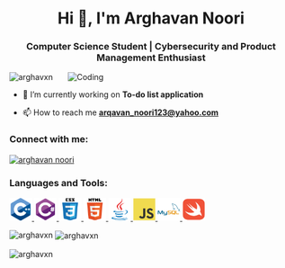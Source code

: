 
<h1 align="center">Hi 👋, I'm Arghavan Noori</h1>
<h3 align="center">Computer Science Student | Cybersecurity and Product Management Enthusiast</h3>
<img align="right" alt="Coding" width="400" src="https://media4.giphy.com/media/v1.Y2lkPTc5MGI3NjExMHcxeHlwcG4yd3liaXY2MTlkcnFmeWxnc3EwYWc4ZGVwajA5aW0ydSZlcD12MV9pbnRlcm5hbF9naWZfYnlfaWQmY3Q9cw/NgurY1o4z080Jfoyzw/giphy.webp">

<p align="left"> <img src="https://komarev.com/ghpvc/?username=arghavxn&label=Profile%20views&color=0e75b6&style=flat" alt="arghavxn" /> </p>

- 🔭 I’m currently working on **To-do list application**

- 📫 How to reach me **arqavan_noori123@yahoo.com**

<h3 align="left">Connect with me:</h3>
<p align="left">
<a href="https://linkedin.com/in/arghavan noori" target="blank"><img align="center" src="https://raw.githubusercontent.com/rahuldkjain/github-profile-readme-generator/master/src/images/icons/Social/linked-in-alt.svg" alt="arghavan noori" height="30" width="40" /></a>
</p>

<h3 align="left">Languages and Tools:</h3>
<p align="left"> <a href="https://www.w3schools.com/cpp/" target="_blank" rel="noreferrer"> <img src="https://raw.githubusercontent.com/devicons/devicon/master/icons/cplusplus/cplusplus-original.svg" alt="cplusplus" width="40" height="40"/> </a> <a href="https://www.w3schools.com/cs/" target="_blank" rel="noreferrer"> <img src="https://raw.githubusercontent.com/devicons/devicon/master/icons/csharp/csharp-original.svg" alt="csharp" width="40" height="40"/> </a> <a href="https://www.w3schools.com/css/" target="_blank" rel="noreferrer"> <img src="https://raw.githubusercontent.com/devicons/devicon/master/icons/css3/css3-original-wordmark.svg" alt="css3" width="40" height="40"/> </a> <a href="https://www.w3.org/html/" target="_blank" rel="noreferrer"> <img src="https://raw.githubusercontent.com/devicons/devicon/master/icons/html5/html5-original-wordmark.svg" alt="html5" width="40" height="40"/> </a> <a href="https://www.java.com" target="_blank" rel="noreferrer"> <img src="https://raw.githubusercontent.com/devicons/devicon/master/icons/java/java-original.svg" alt="java" width="40" height="40"/> </a> <a href="https://developer.mozilla.org/en-US/docs/Web/JavaScript" target="_blank" rel="noreferrer"> <img src="https://raw.githubusercontent.com/devicons/devicon/master/icons/javascript/javascript-original.svg" alt="javascript" width="40" height="40"/> </a> <a href="https://www.mysql.com/" target="_blank" rel="noreferrer"> <img src="https://raw.githubusercontent.com/devicons/devicon/master/icons/mysql/mysql-original-wordmark.svg" alt="mysql" width="40" height="40"/> </a> <a href="https://developer.apple.com/swift/" target="_blank" rel="noreferrer"> <img src="https://raw.githubusercontent.com/devicons/devicon/master/icons/swift/swift-original.svg" alt="swift" width="40" height="40"/> </a> </p>

<p><img align="left" src="https://github-readme-stats.vercel.app/api/top-langs?username=arghavxn&show_icons=true&locale=en&layout=compact" alt="arghavxn" /></p>

<p>&nbsp;<img align="center" src="https://github-readme-stats.vercel.app/api?username=arghavxn&show_icons=true&locale=en" alt="arghavxn" /></p>

<p><img align="center" src="https://github-readme-streak-stats.herokuapp.com/?user=arghavxn&" alt="arghavxn" /></p>
